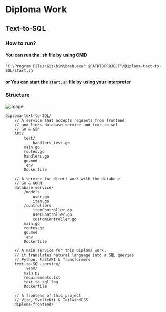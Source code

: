# Diploma Work

## Text-to-SQL

### How to run?
#### You can run the .sh file by using CMD
```shell
"C:\Program Files\Git\bin\bash.exe" $PATHTOPROJECT"/Diploma-text-to-SQL/start.sh
```
#### or You can start the ```start.sh``` file by using your interpreter


### Structure

![image](https://github.com/user-attachments/assets/76d19dfa-8c7d-4f73-9271-80a9c865e593)


```assembly
Diploma-text-to-SQL/
	// A service that accepts requests from frontend 
	// and links database-service and text-to-sql
	// Go & Gin
    API/
        test/
            handlers_test.go
        main.go
        routes.go
        handlers.go
        go.mod
        .env
        Dockerfile
	
	// A service for direct work with the database
	// Go & GORM
    database-service/
        /models
            user.go
            item.go
        /controllers
            itemController.go
            userController.go
            customController.go
        main.go
        routes.go
        go.mod
        .env
        Dockerfile

	// A main service for this diploma work, 
	// it translates natural language into a SQL queries
	// Python, FastAPI & Transformers
    text-to-SQL-service/
        .venv/
        main.py
        requirements.txt
        text_to_sql.log
        Dockerfile
	
	// A frontend of this project
	// Vite, SvelteKit & TailwindCSS
    diploma-frontend/
```
